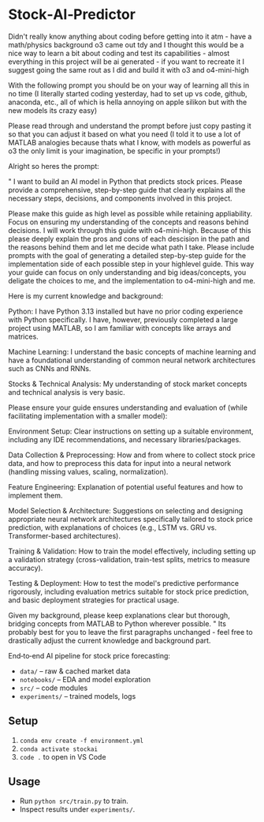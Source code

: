 # Stock‑AI‑Predictor
Didn't really know anything about coding before
getting into it atm - have a math/physics background
o3 came out tdy and I thought this would be a nice way to learn a bit about coding and test its capabilities - almost everything in this project will be ai generated - if you want to recreate it I suggest going the same rout as I did and build it with o3 and o4-mini-high

With the following prompt you should be on your way of learning all this in no time (I literally started coding yesterday, had to set up vs code, github, anaconda, etc., all of which is hella annoying on apple silikon but with the new models its crazy easy) 

Please read through and understand the prompt before just copy pasting it so that you can adjust it based on what you need (I told it to use a lot of MATLAB analogies because thats what I know, with models as powerful as o3 the only limit is your imagination, be specific in your prompts!)

Alright so heres the prompt:

"
I want to build an AI model in Python that predicts stock prices. Please provide a comprehensive, step-by-step guide that clearly explains all the necessary steps, decisions, and components involved in this project.

Please make this guide as high level as possible while retaining appliability. Focus on ensuring my understanding of the concepts and reasons behind decisions. I will work through this guide with o4-mini-high. Because of this please deeply explain the pros and cons of each descision in the path and the reasons behind them and let me decide what path I take. 
Please include prompts with the goal of generating a detailed step-by-step guide for the implementation side of each possible step in your highlevel guide. This way your guide can focus on only understanding and big ideas/concepts, you deligate the choices to me, and the implementation to o4-mini-high and me.

Here is my current knowledge and background:

Python: I have Python 3.13 installed but have no prior coding experience with Python specifically. I have, however, previously completed a large project using MATLAB, so I am familiar with concepts like arrays and matrices.

Machine Learning: I understand the basic concepts of machine learning and have a foundational understanding of common neural network architectures such as CNNs and RNNs.

Stocks & Technical Analysis: My understanding of stock market concepts and technical analysis is very basic.

Please ensure your guide ensures understanding and evaluation of (while facilitating implementation with a smaller model):

Environment Setup: Clear instructions on setting up a suitable environment, including any IDE recommendations, and necessary libraries/packages.

Data Collection & Preprocessing: How and from where to collect stock price data, and how to preprocess this data for input into a neural network (handling missing values, scaling, normalization).

Feature Engineering: Explanation of potential useful features and how to implement them.

Model Selection & Architecture: Suggestions on selecting and designing appropriate neural network architectures specifically tailored to stock price prediction, with explanations of choices (e.g., LSTM vs. GRU vs. Transformer-based architectures).

Training & Validation: How to train the model effectively, including setting up a validation strategy (cross-validation, train-test splits, metrics to measure accuracy).

Testing & Deployment: How to test the model's predictive performance rigorously, including evaluation metrics suitable for stock price prediction, and basic deployment strategies for practical usage.

Given my background, please keep explanations clear but thorough, bridging concepts from MATLAB to Python wherever possible.
"
Its probably best for you to leave the first paragraphs unchanged - feel free to drastically adjust the current knowledge and background part. 

End‑to‑end AI pipeline for stock price forecasting:

- `data/`    – raw & cached market data  
- `notebooks/` – EDA and model exploration  
- `src/`     – code modules  
- `experiments/` – trained models, logs  

## Setup

1. `conda env create -f environment.yml`  
2. `conda activate stockai`  
3. `code .` to open in VS Code

## Usage

- Run `python src/train.py` to train.  
- Inspect results under `experiments/`.
